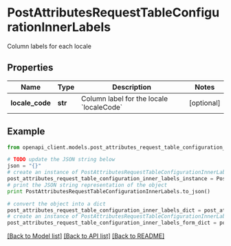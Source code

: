 # PostAttributesRequestTableConfigurationInnerLabels

Column labels for each locale

## Properties
Name | Type | Description | Notes
------------ | ------------- | ------------- | -------------
**locale_code** | **str** | Column label for the locale &#x60;localeCode&#x60; | [optional] 

## Example

```python
from openapi_client.models.post_attributes_request_table_configuration_inner_labels import PostAttributesRequestTableConfigurationInnerLabels

# TODO update the JSON string below
json = "{}"
# create an instance of PostAttributesRequestTableConfigurationInnerLabels from a JSON string
post_attributes_request_table_configuration_inner_labels_instance = PostAttributesRequestTableConfigurationInnerLabels.from_json(json)
# print the JSON string representation of the object
print PostAttributesRequestTableConfigurationInnerLabels.to_json()

# convert the object into a dict
post_attributes_request_table_configuration_inner_labels_dict = post_attributes_request_table_configuration_inner_labels_instance.to_dict()
# create an instance of PostAttributesRequestTableConfigurationInnerLabels from a dict
post_attributes_request_table_configuration_inner_labels_form_dict = post_attributes_request_table_configuration_inner_labels.from_dict(post_attributes_request_table_configuration_inner_labels_dict)
```
[[Back to Model list]](../README.md#documentation-for-models) [[Back to API list]](../README.md#documentation-for-api-endpoints) [[Back to README]](../README.md)



